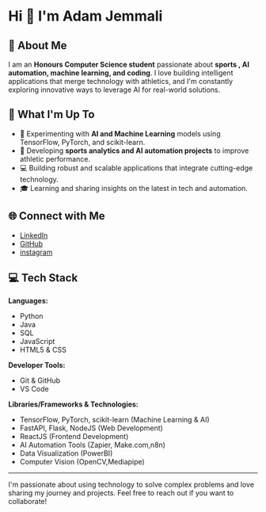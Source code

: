 # Hi 👋 I'm Adam Jemmali

## 💫 About Me
I am an **Honours Computer Science student** passionate about **sports
, AI automation, machine learning, and coding**. I love building intelligent applications that merge technology with athletics, and I'm constantly exploring innovative ways to leverage AI for real-world solutions.

## 🚀 What I'm Up To
- 🤖 Experimenting with **AI and Machine Learning** models using TensorFlow, PyTorch, and scikit-learn.
- 🏀 Developing **sports analytics and AI automation projects** to improve athletic performance.
- 💻 Building robust and scalable applications that integrate cutting-edge technology.
- 🎓 Learning and sharing insights on the latest in tech and automation.

## 🌐 Connect with Me
- [LinkedIn](www.linkedin.com/in/adam-jemmali)
- [GitHub](https://github.com/Adam-Jemmali)
- [instagram](https://www.instagram.com/madaj_2/)

## 💻 Tech Stack
**Languages:**  
- Python  
- Java  
- SQL  
- JavaScript  
- HTML5 & CSS

**Developer Tools:**  
- Git & GitHub  
- VS Code  


**Libraries/Frameworks & Technologies:**  
- TensorFlow, PyTorch, scikit-learn (Machine Learning & AI)  
- FastAPI, Flask, NodeJS (Web Development)  
- ReactJS (Frontend Development)  
- AI Automation Tools (Zapier, Make.com,n8n)  
- Data Visualization (PowerBI)  
- Computer Vision (OpenCV,Mediapipe)

---

I'm passionate about using technology to solve complex problems and love sharing my journey and projects. Feel free to reach out if you want to collaborate!
